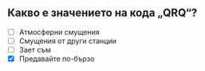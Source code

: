 ## Какво е значението на кода „QRQ“?

<!-- Верният отговор е отбелязан с [X] -->

- [ ] Атмосферни смущения
- [ ] Смущения от други станции
- [ ] Зает съм
- [X] Предавайте по-бързо
